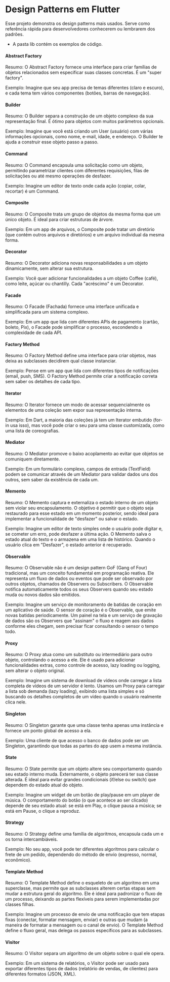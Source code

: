 # Design Patterns em Flutter

Esse projeto demonstra os design patterns mais usados.
Serve como referência rápida para desenvolvedores conhecerem ou lembrarem dos padrões.

- A pasta lib contém os exemplos de código.

#### Abstract Factory

Resumo: O Abstract Factory fornece uma interface para criar famílias de objetos relacionados sem 
especificar suas classes concretas. É um "super factory".

Exemplo: Imagine que seu app precisa de temas diferentes (claro e escuro), e cada tema tem vários 
componentes (botões, barras de navegação).

#### Builder

Resumo: O Builder separa a construção de um objeto complexo da sua representação final. 
É ótimo para objetos com muitos parâmetros opcionais.

Exemplo: Imagine que você está criando um User (usuário) com várias informações opcionais, 
como nome, e-mail, idade, e endereço. O Builder te ajuda a construir esse objeto passo a passo.

#### Command

Resumo: O Command encapsula uma solicitação como um objeto, permitindo parametrizar clientes 
com diferentes requisições, filas de solicitações ou até mesmo operações de desfazer.

Exemplo: Imagine um editor de texto onde cada ação (copiar, colar, recortar) é um Command.

#### Composite 

Resumo: O Composite trata um grupo de objetos da mesma forma que um único objeto. É ideal para criar
estruturas de árvore.

Exemplo: Em um app de arquivos, o Composite pode tratar um diretório (que contém outros arquivos e 
diretórios) e um arquivo individual da mesma forma.

#### Decorator

Resumo: O Decorator adiciona novas responsabilidades a um objeto dinamicamente, sem alterar sua estrutura.

Exemplo: Você quer adicionar funcionalidades a um objeto Coffee (café), como leite, açúcar ou 
chantilly. Cada "acréscimo" é um Decorator.

#### Facade

Resumo: O Facade (Fachada) fornece uma interface unificada e simplificada para um sistema complexo.

Exemplo: Em um app que lida com diferentes APIs de pagamento (cartão, boleto, Pix), o Facade pode 
simplificar o processo, escondendo a complexidade de cada API.

#### Factory Method

Resumo: O Factory Method define uma interface para criar objetos, mas deixa as subclasses decidirem 
qual classe instanciar.

Exemplo: Pense em um app que lida com diferentes tipos de notificações (email, push, SMS). 
O Factory Method permite criar a notificação correta sem saber os detalhes de cada tipo.

#### Iterator

Resumo: O Iterator fornece um modo de acessar sequencialmente os elementos de uma coleção sem expor 
sua representação interna.

Exemplo: Em Dart, a maioria das coleções já tem um Iterator embutido (for-in usa isso), mas você 
pode criar o seu para uma classe customizada, como uma lista de coreografias.

#### Mediator

Resumo: O Mediator promove o baixo acoplamento ao evitar que objetos se comuniquem diretamente.

Exemplo: Em um formulário complexo, campos de entrada (TextField) podem se comunicar através de um 
Mediator para validar dados uns dos outros, sem saber da existência de cada um.

#### Memento

Resumo: O Memento captura e externaliza o estado interno de um objeto sem violar seu encapsulamento.
O objetivo é permitir que o objeto seja restaurado para esse estado em um momento posterior, sendo 
ideal para implementar a funcionalidade de "desfazer" ou salvar o estado.

Exemplo: Imagine um editor de texto simples onde o usuário pode digitar e, se cometer um erro, pode 
desfazer a última ação. O Memento salva o estado atual do texto e o armazena em uma lista de 
histórico. Quando o usuário clica em "Desfazer", o estado anterior é recuperado.

#### Observable

Resumo: O Observable não é um design pattern GoF (Gang of Four) tradicional, mas um conceito 
fundamental em programação reativa. Ele representa um fluxo de dados ou eventos que pode ser 
observado por outros objetos, chamados de Observers ou Subscribers. O Observable notifica 
automaticamente todos os seus Observers quando seu estado muda ou novos dados são emitidos.

Exemplo: Imagine um serviço de monitoramento de batidas de coração em um aplicativo de saúde. 
O sensor de coração é o Observable, que emite novas batidas periodicamente. Um painel na tela e 
um serviço de gravação de dados são os Observers que "assinam" o fluxo e reagem aos dados conforme 
eles chegam, sem precisar ficar consultando o sensor o tempo todo.

#### Proxy

Resumo: O Proxy atua como um substituto ou intermediário para outro objeto, controlando o acesso a ele. 
Ele é usado para adicionar funcionalidades extras, como controle de acesso, lazy loading ou logging, 
sem alterar o objeto original.

Exemplo: Imagine um sistema de download de vídeos onde carregar a lista completa de vídeos de um 
servidor é lento. Usamos um Proxy para carregar a lista sob demanda (lazy loading), exibindo uma 
lista simples e só buscando os detalhes completos de um vídeo quando o usuário realmente clica nele.

#### Singleton

Resumo: O Singleton garante que uma classe tenha apenas uma instância e fornece um ponto global de
acesso a ela.

Exemplo: Uma cliente de que acesso o banco de dados pode ser um Singleton,
garantindo que todas as partes do app usem a mesma instância.

#### State

Resumo: O State permite que um objeto altere seu comportamento quando seu estado interno muda. 
Externamente, o objeto parecerá ter sua classe alterada. É ideal para evitar grandes condicionais 
(if/else ou switch) que dependem do estado atual do objeto.

Exemplo: Imagine um widget de um botão de play/pause em um player de música. O comportamento do 
botão (o que acontece ao ser clicado) depende de seu estado atual: se está em Play, o clique pausa 
a música; se está em Pause, o clique a reproduz.

#### Strategy

Resumo: O Strategy define uma família de algoritmos, encapsula cada um e os torna intercambiáveis.

Exemplo: No seu app, você pode ter diferentes algoritmos para calcular o frete de um pedido, 
dependendo do método de envio (expresso, normal, econômico).

#### Template Method

Resumo: O Template Method define o esqueleto de um algoritmo em uma superclasse, mas permite que as 
subclasses alterem certas etapas sem mudar a estrutura geral do algoritmo. Ele é ideal para 
padronizar o fluxo de um processo, deixando as partes flexíveis para serem implementadas por 
classes filhas.

Exemplo: Imagine um processo de envio de uma notificação que tem etapas fixas (conectar, formatar 
mensagem, enviar) e outras que mudam (a maneira de formatar a mensagem ou o canal de envio). 
O Template Method define o fluxo geral, mas delega os passos específicos para as subclasses.

#### Visitor

Resumo: O Visitor separa um algoritmo de um objeto sobre o qual ele opera.

Exemplo: Em um sistema de relatórios, o Visitor pode ser usado para exportar diferentes tipos de 
dados (relatório de vendas, de clientes) para diferentes formatos (JSON, XML).
